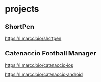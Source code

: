 # projects

## ShortPen
https://l.marco.bio/shortpen


## Catenaccio Football Manager
https://l.marco.bio/catenaccio-ios

https://l.marco.bio/catenaccio-android

